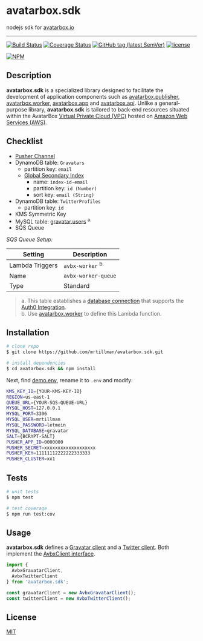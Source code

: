 # avatarbox.sdk

 nodejs sdk for [avatarbox.io](https://avatarbox.io)
 
 ---

[![Build Status](https://travis-ci.com/mrtillman/avatarbox.sdk.svg?branch=master)](https://travis-ci.com/mrtillman/avatarbox.sdk)
[![Coverage Status](https://coveralls.io/repos/github/mrtillman/avatarbox.sdk/badge.svg?branch=master)](https://coveralls.io/github/mrtillman/avatarbox.sdk?branch=master)
[![GitHub tag (latest SemVer)](https://img.shields.io/github/v/tag/mrtillman/avatarbox.sdk?sort=semver)](https://github.com/mrtillman/avatarbox.sdk/releases/tag/1.2.1)
[![license](https://img.shields.io/badge/license-MIT-blue.svg)](https://github.com/mrtillman/avatarbox.sdk/blob/master/LICENSE)

[![NPM](https://nodei.co/npm/avatarbox.sdk.png)](https://www.npmjs.com/package/avatarbox.sdk)

## Description

**avatarbox.sdk** is a specialized library designed to facilitate the development of application components such as [avatarbox.publisher](https://github.com/mrtillman/avatarbox.publisher), [avatarbox.worker](https://github.com/mrtillman/avatarbox.worker), [avatarbox.app](https://github.com/mrtillman/avatarbox.app) and [avatarbox.api](https://github.com/mrtillman/avatarbox.api). Unlike a general-purpose library, **avatarbox.sdk** is tailored to back-end resources situated within the AvatarBox [Virtual Private Cloud (VPC)](https://aws.amazon.com/vpc/?vpc-blogs.sort-by=item.additionalFields.createdDate&vpc-blogs.sort-order=desc) hosted on [Amazon Web Services (AWS)](https://en.wikipedia.org/wiki/Amazon_Web_Services).

## Checklist
- [Pusher Channel](https://pusher.com/channels)
- DynamoDB table: `Gravatars` 
  - partition key: `email`
  - [Global Secondary Index](https://docs.aws.amazon.com/amazondynamodb/latest/developerguide/GSI.html) 
    - name: `index-id-email`
    - partition key: `id (Number)` 
    - sort key: `email (String)`
- DynamoDB table: `TwitterProfiles` 
    - partition key: `id`
- KMS Symmetric Key
- MySQL table: [gravatar.users](https://github.com/mrtillman/avatarbox.sdk/blob/master/gravatar.users.sql) <sup>a.</sup>
- SQS Queue

*SQS Queue Setup:*

|Setting|Description|
|---|---|
|Lambda Triggers|`avbx-worker` <sup>b.</sup>|
|Name|`avbx-worker-queue`|
|Type|Standard|

> a. This table establishes a [database connection](https://auth0.com/docs/connections/database) that supports the [Auth0 Integration](https://github.com/mrtillman/avatarbox.api/wiki/Auth0-Integration).<br/> b. Use [avatarbox.worker](https://github.com/mrtillman/avatarbox.worker) to define this Lambda function.

## Installation

```sh
# clone repo
$ git clone https://github.com/mrtillman/avatarbox.sdk.git

# install dependencies
$ cd avatarbox.sdk && npm install
```

Next, find [demo.env](https://github.com/mrtillman/avatarbox.sdk/blob/master/demo.env), rename it to `.env` and modify:

```sh
KMS_KEY_ID={YOUR-KMS-KEY-ID}
REGION=us-east-1
QUEUE_URL={YOUR-SQS-QUEUE-URL}
MYSQL_HOST=127.0.0.1
MYSQL_PORT=3306
MYSQL_USER=mrtillman
MYSQL_PASSWORD=letmein
MYSQL_DATABASE=gravatar
SALT={BCRYPT-SALT}
PUSHER_APP_ID=0000000
PUSHER_SECRET=xxxxxxxxxxxxxxxxxxx
PUSHER_KEY=11111112222222333333
PUSHER_CLUSTER=xx1
```

## Tests

```bash
# unit tests
$ npm test

# test coverage
$ npm run test:cov
```

## Usage

**avatarbox.sdk** defines a [Gravatar client](https://github.com/mrtillman/avatarbox.sdk/blob/master/Presentation/Clients/gravatar-client.md#avbxgravatarclient) and a [Twitter client](https://github.com/mrtillman/avatarbox.sdk/blob/master/Presentation/Clients/twitter-client.md#avbxtwitterclient). Both implement the [AvbxClient interface](https://github.com/mrtillman/avatarbox.sdk/blob/master/Domain/avbx-client.ts).

```js
import { 
  AvbxGravatarClient,
  AvbxTwitterClient
} from 'avatarbox.sdk';

const gravatarClient = new AvbxGravatarClient();
const twitterClient = new AvbxTwitterClient();
```

## License

[MIT](https://github.com/mrtillman/avatarbox.sdk/blob/master/LICENSE)
